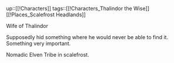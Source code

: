 up::[[!Characters]]
tags::[[!Characters_Thalindor the Wise]][[!Places_Scalefrost Headlands]]

Wife of Thalindor

Supposedly hid something where he would never be able to find it.
Something very important.

Nomadic Elven Tribe in scalefrost.